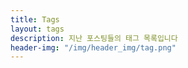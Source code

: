 ```yaml
---
title: Tags
layout: tags
description: 지난 포스팅들의 태그 목록입니다
header-img: "/img/header_img/tag.png"
---
```

